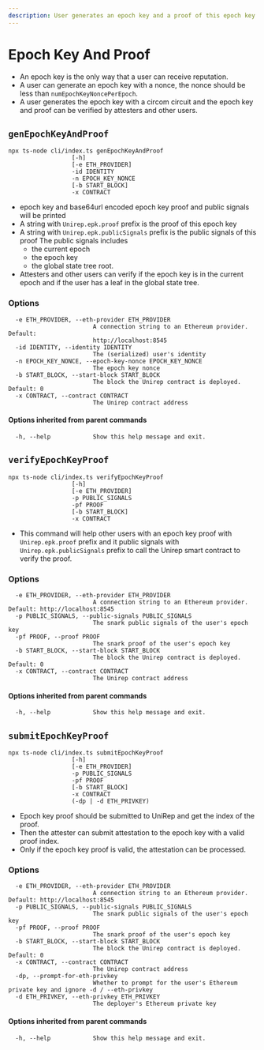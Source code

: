 ```yaml
---
description: User generates an epoch key and a proof of this epoch key
---
```


# Epoch Key And Proof

* An epoch key is the only way that a user can receive reputation.
* A user can generate an epoch key with a nonce, the nonce should be less than `numEpochKeyNoncePerEpoch`.
* A user generates the epoch key with a circom circuit and the epoch key and proof can be verified by attesters and other users.

## `genEpochKeyAndProof`

```
npx ts-node cli/index.ts genEpochKeyAndProof 
                  [-h] 
                  [-e ETH_PROVIDER] 
                  -id IDENTITY 
                  -n EPOCH_KEY_NONCE 
                  [-b START_BLOCK] 
                  -x CONTRACT
```

* epoch key and base64url encoded epoch key proof and public signals will be printed
* A string with `Unirep.epk.proof` prefix is the proof of this epoch key
* A string with `Unirep.epk.publicSignals` prefix is the public signals of this proof The public signals includes
  * the current epoch
  * the epoch key
  * the global state tree root.
* Attesters and other users can verify if the epoch key is in the current epoch and if the user has a leaf in the global state tree.

### Options

```
  -e ETH_PROVIDER, --eth-provider ETH_PROVIDER
                        A connection string to an Ethereum provider. Default: 
                        http://localhost:8545
  -id IDENTITY, --identity IDENTITY
                        The (serialized) user's identity
  -n EPOCH_KEY_NONCE, --epoch-key-nonce EPOCH_KEY_NONCE
                        The epoch key nonce
  -b START_BLOCK, --start-block START_BLOCK
                        The block the Unirep contract is deployed. Default: 0
  -x CONTRACT, --contract CONTRACT
                        The Unirep contract address
```

#### Options inherited from parent commands <a href="#options-inherited-from-parent-commands" id="options-inherited-from-parent-commands"></a>

```
  -h, --help            Show this help message and exit.
```

## `verifyEpochKeyProof`

```
npx ts-node cli/index.ts verifyEpochKeyProof 
                  [-h] 
                  [-e ETH_PROVIDER] 
                  -p PUBLIC_SIGNALS 
                  -pf PROOF 
                  [-b START_BLOCK] 
                  -x CONTRACT
```

* This command will help other users with an epoch key proof with `Unirep.epk.proof` prefix and it public signals with `Unirep.epk.publicSignals` prefix to call the Unirep smart contract to verify the proof.

### Options

```
  -e ETH_PROVIDER, --eth-provider ETH_PROVIDER
                        A connection string to an Ethereum provider. Default: http://localhost:8545
  -p PUBLIC_SIGNALS, --public-signals PUBLIC_SIGNALS
                        The snark public signals of the user's epoch key
  -pf PROOF, --proof PROOF
                        The snark proof of the user's epoch key
  -b START_BLOCK, --start-block START_BLOCK
                        The block the Unirep contract is deployed. Default: 0
  -x CONTRACT, --contract CONTRACT
                        The Unirep contract address
```

#### Options inherited from parent commands <a href="#options-inherited-from-parent-commands" id="options-inherited-from-parent-commands"></a>

```
  -h, --help            Show this help message and exit.
```

## `submitEpochKeyProof`

```
npx ts-node cli/index.ts submitEpochKeyProof 
                  [-h] 
                  [-e ETH_PROVIDER] 
                  -p PUBLIC_SIGNALS 
                  -pf PROOF 
                  [-b START_BLOCK] 
                  -x CONTRACT 
                  (-dp | -d ETH_PRIVKEY)
```

* Epoch key proof should be submitted to UniRep and get the index of the proof.
* Then the attester can submit attestation to the epoch key with a valid proof index.
* Only if the epoch key proof is valid, the attestation can be processed.

### Options

```
  -e ETH_PROVIDER, --eth-provider ETH_PROVIDER
                        A connection string to an Ethereum provider. Default: http://localhost:8545
  -p PUBLIC_SIGNALS, --public-signals PUBLIC_SIGNALS
                        The snark public signals of the user's epoch key
  -pf PROOF, --proof PROOF
                        The snark proof of the user's epoch key
  -b START_BLOCK, --start-block START_BLOCK
                        The block the Unirep contract is deployed. Default: 0
  -x CONTRACT, --contract CONTRACT
                        The Unirep contract address
  -dp, --prompt-for-eth-privkey
                        Whether to prompt for the user's Ethereum private key and ignore -d / --eth-privkey
  -d ETH_PRIVKEY, --eth-privkey ETH_PRIVKEY
                        The deployer's Ethereum private key
```

#### Options inherited from parent commands <a href="#options-inherited-from-parent-commands" id="options-inherited-from-parent-commands"></a>

```
  -h, --help            Show this help message and exit.
```
